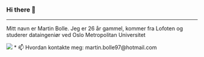 ### Hi there 👋

***




Mitt navn er Martin Bolle. Jeg er 26 år gammel, kommer fra Lofoten og studerer dataingeniør ved Oslo Metropolitan Universitet

<img src="https://img.shields.io/badge/Microsoft_Outlook-0078D4?style=for-the-badge&logo=microsoft-outlook&logoColor=white"/>
* 📫 Hvordan kontakte meg: martin.bolle97@hotmail.com


<!--
<img src="{https://www.linkedin.com/in/martin-bolle/}"/>
Here are some ideas to get you started:

- 🔭 I’m currently working on ...
- 🌱 I’m currently learning ...
- 👯 I’m looking to collaborate on ...
- 🤔 I’m looking for help with ...
- 💬 Ask me about ...
- 📫 How to reach me: ...
- 😄 Pronouns: ...
- ⚡ Fun fact: ...
-->
